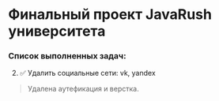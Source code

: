 # Финальный проект JavaRush университета

### Список выполненных задач:
2) ✅ Удалить социальные сети: vk, yandex
> Удалена аутефикация и верстка.
